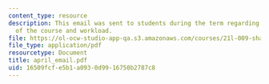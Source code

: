 ```yaml
---
content_type: resource
description: This email was sent to students during the term regarding the status
  of the course and workload.
file: https://ol-ocw-studio-app-qa.s3.amazonaws.com/courses/21l-009-shakespeare-spring-2004/16509fcfe5b1a0930d9916750b2787c8_april_email.pdf
file_type: application/pdf
resourcetype: Document
title: april_email.pdf
uid: 16509fcf-e5b1-a093-0d99-16750b2787c8
---
```

